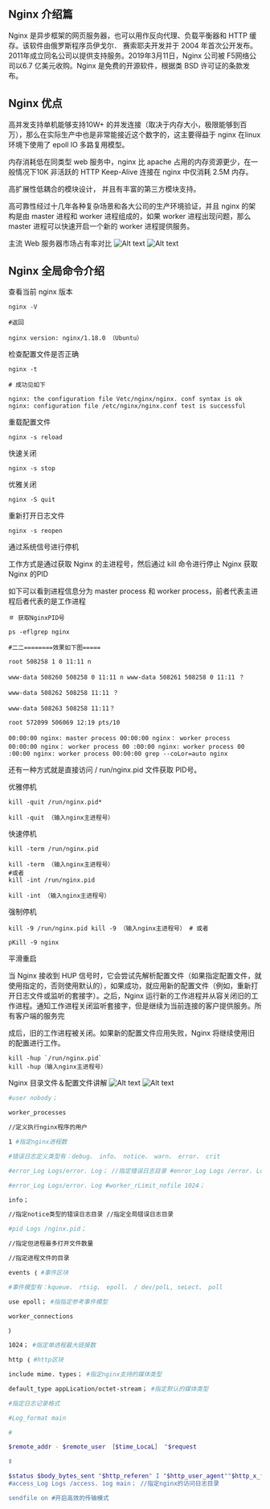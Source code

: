 
## Nginx 介绍篇
Nginx 是异步框架的网页服务器，也可以用作反向代理、负载平衡器和 HTTP 缓存。该软件由俄罗斯程序员伊戈尔． 赛索耶夫开发并于 2004 年首次公开发布。2011年成立同名公司以提供支持服务。2019年3月11日，Nginx 公司被 F5网络公司以6.7 亿美元收购。Nginx 是免费的开源软件，根据类 BSD 许可证的条款发布。
## Nginx 优点

高并发支持单机能够支持10W+ 的并发连接（取决于内存大小，极限能够到百万），那么在实际生产中也是非常能接近这个数字的，这主要得益于 nginx 在linux 环境下使用了 epoll lO 多路复用模型。

内存消耗低在同类型 web 服务中，nginx 比 apache 占用的内存资源更少，在一般情况下10K 非活跃的 HTTP Keep-Alive 连接在 nginx 中仅消耗 2.5M 内存。

高扩展性低耦合的模块设计， 并且有丰富的第三方模块支持。

高可靠性经过十几年各种复杂场景和各大公司的生产环境验证，并且 nginx 的架构是由 master 进程和 worker 进程组成的，如果 worker 进程出现问题，那么 master 进程可以快速开启一个新的 worker 进程提供服务。

主流 Web 服务器市场占有率对比
![Alt text](image-18.png)
![Alt text](image-19.png)
## Nginx 全局命令介绍
查看当前 nginx 版本
```
nginx -V

#返回

nginx version: nginx/1.18.0 （Ubuntu）
```
检查配置文件是否正确
```
nginx -t

# 成功见如下

nginx: the configuration file Vetc/nginx/nginx. conf syntax is ok nginx: configuration file /etc/nginx/nginx.conf test is successful
```
重载配置文件
```
nginx -s reload
```
快速关闭
```
nginx -s stop
```
优雅关闭
```
nginx -S quit
```
重新打开日志文件
```
nginx -s reopen
```
通过系统信号进行停机

工作方式是通过获取 Nginx 的主进程号，然后通过 kill 命令进行停止 Nginx
获取 Nginx 的PID

如下可以看到进程信息分为 master process 和 worker process，前者代表主进程后者代表的是工作进程
```
＃ 获取NginxPID号

ps -eflgrep nginx

#二二========效果如下图=====

root 508258 1 0 11:11 n

www-data 508260 508258 0 11:11 n www-data 508261 508258 0 11:11 ？

www-data 508262 508258 11:11 ？

www-data 508263 508258 11:11？

root 572099 506069 12:19 pts/10

00:00:00 nginx: master process 00:00:00 nginx： worker process 00:00:00 nginx： worker process 00 :00:00 nginx: worker process 00 :00:00 nginx: worker process 00:00:00 grep --coLor=auto nginx
```
还有一种方式就是直接访问 / run/nginx.pid 文件获取 PID号。

优雅停机
```
kill -quit /run/nginx.pid*

kill -quit （输入nginx主进程号）
```
快速停机
```
kill -term /run/nginx.pid

kill -term （输入nginx主进程号）
#或者
kill -int /run/nginx.pid

kill -int （输入nginx主进程号）
```
强制停机
```
kill -9 /run/nginx.pid kill -9 （输入nginx主进程号） # 或者

pKill -9 nginx
```
平滑重启

当 Nginx 接收到 HUP 信号时，它会尝试先解析配置文件（如果指定配置文件，就使用指定的，否则使用默认的），如果成功，就应用新的配置文件（例如，重新打开日志文件或监听的套接字）。之后，Nginx 运行新的工作进程并从容关闭旧的工作进程。通知工作进程关闭监听套接字，但是继续为当前连接的客户提供服务。所有客户端的服务完

成后，旧的工作进程被关闭。如果新的配置文件应用失败，Nginx 将继续使用旧的配置进行工作。
```
kill -hup `/run/nginx.pid`
kill -hup（输入nginx主进程号）
```

Nginx 目录文件＆配置文件讲解
![Alt text](image-20.png)
![Alt text](image-21.png)
```bash
#user nobody；

worker_processes

//定义执行nginx程序的用户

1 #指定nginx进程数

#错误日志定义类型有：debug、 info、 notice、 warn、 error、 crit

#error_Log Logs/error. Log； //指定错误日志目录 #enror_Log Logs /error. Log notice；

#error_Log Logs/error. Log #worker_rLimit_nofile 1024；

info；

//指定notice类型的错误日志目录 //指定全局错误日志目录

#pid Logs /nginx.pid；

//指定但进程最多打开文件数量

//指定进程文件的目录

events ｛ #事件区块

#事件模型有：kqueue、 rtsig、 epoll、 / dev/polL, seLect、 poll

use epoll； #指指定参考事件模型

worker_connections

｝

1024； #指定单进程最大链接数

http ｛ #http区块

include mime. types； #指定nginx支持的媒体类型

default_type appLication/octet-stream； #指定默认的媒体类型

#指定日志记录格式

#Log_format main

#

$remote_addr - $remote_user ［$time_LocaL］ "$request

‡

$status $body_bytes_sent "$http_referen" I "$http_user_agent""$http_x_forwarded_for"'；
#access_Log Logs /access. 1og main； //指定nginx的访问日志目录

sendfile on #开启高效的传输模式
```
